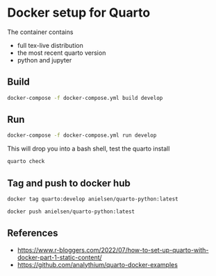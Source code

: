 # Docker setup for Quarto

The container contains
- full tex-live distribution
- the most recent quarto version
- python and jupyter


## Build

```bash
docker-compose -f docker-compose.yml build develop
```

## Run

```bash
docker-compose -f docker-compose.yml run develop
```

This will drop you into a bash shell, test the quarto install

```bash
quarto check
```

## Tag and push to docker hub

```bash
docker tag quarto:develop anielsen/quarto-python:latest
```

```bash
docker push anielsen/quarto-python:latest
```

## References

- https://www.r-bloggers.com/2022/07/how-to-set-up-quarto-with-docker-part-1-static-content/
- https://github.com/analythium/quarto-docker-examples